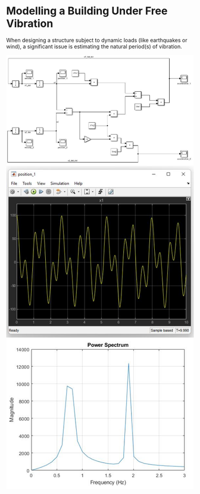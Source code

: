 # Modelling a Building Under Free Vibration
When designing a structure subject to dynamic loads (like earthquakes or wind), a significant issue is estimating the natural period(s) of vibration.

![Simulink Model](images/Simulink_Model.JPG)
![Displacement Plot](images/Displacement_Plot.JPG)
![Power Spectrum](images/Power_Spectrum.JPG)
